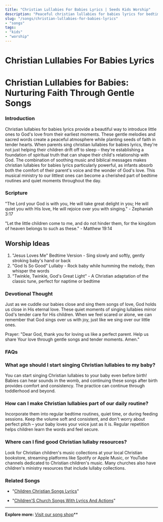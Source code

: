 ```yaml
---
title: "Christian Lullabies For Babies Lyrics | Seeds Kids Worship"
description: "Peaceful christian lullabies for babies lyrics for bedtime and quiet moments. Christian music to comfort and nurture young children's faith."
slug: "/songs/christian-lullabies-for-babies-lyrics"
- "songs"
tags:
- "kids"
- "worship"
---
```


# Christian Lullabies For Babies Lyrics

# Christian Lullabies for Babies: Nurturing Faith Through Gentle Songs

### Introduction
Christian lullabies for babies lyrics provide a beautiful way to introduce little ones to God's love from their earliest moments. These gentle melodies and sacred words create a peaceful atmosphere while planting seeds of faith in tender hearts. When parents sing christian lullabies for babies lyrics, they're not just helping their children drift off to sleep – they're establishing a foundation of spiritual truth that can shape their child's relationship with God. The combination of soothing music and biblical messages makes christian lullabies for babies lyrics particularly powerful, as infants absorb both the comfort of their parent's voice and the wonder of God's love. This musical ministry to our littlest ones can become a cherished part of bedtime routines and quiet moments throughout the day.

### Scripture
"The Lord your God is with you, He will take great delight in you; He will quiet you with His love, He will rejoice over you with singing." - Zephaniah 3:17

"Let the little children come to me, and do not hinder them, for the kingdom of heaven belongs to such as these." - Matthew 19:14

## Worship Ideas
1. "Jesus Loves Me" Bedtime Version - Sing slowly and softly, gently stroking baby's hand or back
2. "God Is So Good" Lullaby - Rock baby while humming the melody, then whisper the words
3. "Twinkle, Twinkle, God's Great Light" - A Christian adaptation of the classic tune, perfect for naptime or bedtime

### Devotional Thought
Just as we cuddle our babies close and sing them songs of love, God holds us close in His eternal love. These quiet moments of singing lullabies mirror God's tender care for His children. When we feel scared or alone, we can remember that God sings over us with joy, just like we sing over our little ones.

Prayer: "Dear God, thank you for loving us like a perfect parent. Help us share Your love through gentle songs and tender moments. Amen."

### FAQs

### What age should I start singing Christian lullabies to my baby?
You can start singing Christian lullabies to your baby even before birth! Babies can hear sounds in the womb, and continuing these songs after birth provides comfort and consistency. The practice can continue through toddlerhood and beyond.

### How can I make Christian lullabies part of our daily routine?
Incorporate them into regular bedtime routines, quiet time, or during feeding sessions. Keep the volume soft and consistent, and don't worry about perfect pitch – your baby loves your voice just as it is. Regular repetition helps children learn the words and feel secure.

### Where can I find good Christian lullaby resources?
Look for Christian children's music collections at your local Christian bookstore, streaming platforms like Spotify or Apple Music, or YouTube channels dedicated to Christian children's music. Many churches also have children's ministry resources that include lullaby collections.

### Related Songs

- "[Children Christian Songs Lyrics](/songs/children-christian-songs-lyrics/)"

- "[Children'S Church Songs With Lyrics And Actions](/songs/children-s-church-songs-with-lyrics-and-actions/)"

---

**Explore more:** [Visit our song shop](https://seedskidsworship.com/shop)**

<!-- Schema Markup -->
<script type="application/ld+json">
{
  "@context": "https://schema.org",
  "@type": "MusicRecording",
  "name": "Christian Lullabies For Babies Lyrics",
  "byArtist": {
    "@type": "MusicGroup",
    "name": "Seeds Kids Worship"
  },
  "isFamilyFriendly": true,
  "url": "https://seedskidsworship.com/songs/christian-lullabies-for-babies-lyrics/"
}
</script>